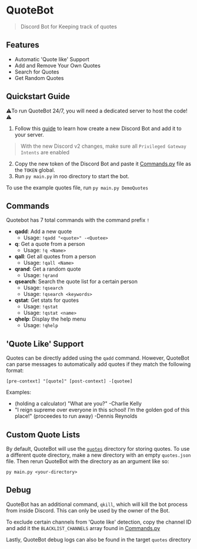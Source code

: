 # QuoteBot
> Discord Bot for Keeping track of quotes

## Features
- Automatic 'Quote like' Support
- Add and Remove Your Own Quotes
- Search for Quotes
- Get Random Quotes

## Quickstart Guide
⚠️To run QuoteBot 24/7, you will need a dedicated server to host the code!⚠️

1. Follow this [guide](https://github.com/reactiflux/discord-irc/wiki/Creating-a-discord-bot-&-getting-a-token) to learn
    how create a new Discord Bot and add it to your server.
> With the new Discord v2 changes, make sure all `Privileged Gateway Intents` are enabled
2. Copy the new token of the Discord Bot and paste it [Commands.py](src/QuoteBot/Commands.py) file as the `TOKEN` global.
3. Run `py main.py` in roo directory to start the bot.

To use the example quotes file, run `py main.py DemoQuotes`

## Commands
Quotebot has 7 total commands with the command prefix `!`
- **qadd**: Add a new quote
  - Usage: `!qadd "<quote>" -<Quotee>`
- **q**: Get a quote from a person
  - Usage: `!q <Name>`
- **qall**: Get all quotes from a person
  - Usage: `!qall <Name>`
- **qrand**: Get a random quote
  - Usage: `!qrand`
- **qsearch**: Search the quote list for a certain person
  - Usage: `!qsearch`
  - Usage: `!qsearch <keywords>`
- **qstat**: Get stats for quotes
  - Usage: `!qstat`
  - Usage: `!qstat <name>`
- **qhelp**: Display the help menu
  - Usage: `!qhelp`

## 'Quote Like' Support
Quotes can be directly added using the `qadd` command. However, QuoteBot can parse messages to automatically add quotes
if they match the following format:

`[pre-context] "[quote]" [post-context] -[quotee]`

Examples:
- (holding a calculator) "What are you?" -Charlie Kelly
- "I reign supreme over everyone in this school! I’m the golden god of this place!" (proceedes to run away) -Dennis Reynolds

## Custom Quote Lists
By default, QuoteBot will use the [`quotes`](quotes) directory for storing quotes. To use a different quote directory,
make a new directory with an empty `quotes.json` file. Then rerun QuoteBot with the directory as an argument like so:

`py main.py <your-directory>`

## Debug
QuoteBot has an additional command, `qkill`, which will kill the bot process from inside Discord. This can only be used 
by the owner of the Bot.

To exclude certain channels from 'Quote like' detection, copy the channel ID and add it the `BLACKLIST_CHANNELS` array
found in [Commands.py](src/QuoteBot/Commands.py)

Lastly, QuoteBot debug logs can also be found in the target `quotes` directory
